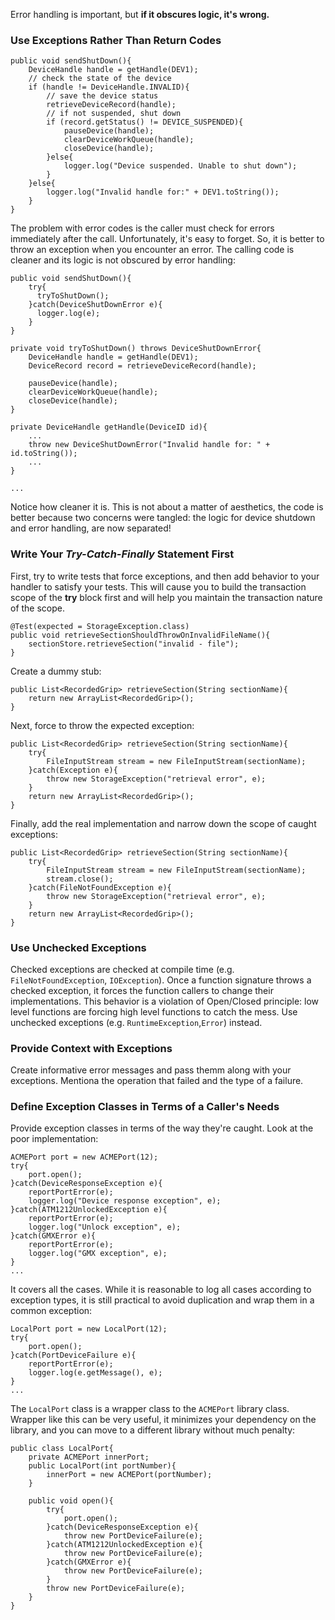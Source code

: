 Error handling is important, but **if it obscures logic, it's wrong.**

### Use Exceptions Rather Than Return Codes
```
public void sendShutDown(){
    DeviceHandle handle = getHandle(DEV1);
    // check the state of the device
    if (handle != DeviceHandle.INVALID){
        // save the device status
        retrieveDeviceRecord(handle);
        // if not suspended, shut down
        if (record.getStatus() != DEVICE_SUSPENDED){
            pauseDevice(handle);
            clearDeviceWorkQueue(handle);
            closeDevice(handle);
        }else{
            logger.log("Device suspended. Unable to shut down");
        }
    }else{
        logger.log("Invalid handle for:" + DEV1.toString());
    }
}
```
The problem with error codes is the caller must check for errors immediately after the call. Unfortunately, it's easy to forget. So, it is better to throw an exception when you encounter an error. The calling code is cleaner and its logic is not obscured by error handling:
```
public void sendShutDown(){
    try{
      tryToShutDown();
    }catch(DeviceShutDownError e){
      logger.log(e);
    }
}

private void tryToShutDown() throws DeviceShutDownError{
    DeviceHandle handle = getHandle(DEV1);
    DeviceRecord record = retrieveDeviceRecord(handle);
    
    pauseDevice(handle);
    clearDeviceWorkQueue(handle);
    closeDevice(handle);
}

private DeviceHandle getHandle(DeviceID id){
    ...
    throw new DeviceShutDownError("Invalid handle for: " + id.toString());
    ...
}

...
```
Notice how cleaner it is. This is not about a matter of aesthetics, the code is better because two concerns were tangled: the logic for device shutdown and error handling, are now separated!

### Write Your *Try-Catch-Finally* Statement First
First, try to write tests that force exceptions, and then add behavior to your handler to satisfy your tests. This will cause you to build the transaction scope of the **try** block first and will help you maintain the transaction nature of the scope.
```
@Test(expected = StorageException.class)
public void retrieveSectionShouldThrowOnInvalidFileName(){
    sectionStore.retrieveSection("invalid - file");
}
```
Create a dummy stub:
```
public List<RecordedGrip> retrieveSection(String sectionName){
    return new ArrayList<RecordedGrip>();
}
```
Next, force to throw the expected exception:
```
public List<RecordedGrip> retrieveSection(String sectionName){
    try{
        FileInputStream stream = new FileInputStream(sectionName);
    }catch(Exception e){
        throw new StorageException("retrieval error", e);
    }
    return new ArrayList<RecordedGrip>();
}
```
Finally, add the real implementation and narrow down the scope of caught exceptions:
```
public List<RecordedGrip> retrieveSection(String sectionName){
    try{
        FileInputStream stream = new FileInputStream(sectionName);
        stream.close();
    }catch(FileNotFoundException e){
        throw new StorageException("retrieval error", e);
    }
    return new ArrayList<RecordedGrip>();
}
```

### Use Unchecked Exceptions
Checked exceptions are checked at compile time (e.g. `FileNotFoundException`, `IOException`). Once a function signature throws a checked exception, it forces the function callers to change their implementations. This behavior is a violation of Open/Closed principle: low level functions are forcing high level functions to catch the mess. Use unchecked exceptions (e.g. `RuntimeException`,`Error`) instead.

### Provide Context with Exceptions
Create informative error messages and pass themm along with your exceptions. Mentiona the operation that failed and the type of a failure.

### Define Exception Classes in Terms of a Caller's Needs
Provide exception classes in terms of the way they're caught. Look at the poor implementation:
```
ACMEPort port = new ACMEPort(12);
try{
    port.open();
}catch(DeviceResponseException e){
    reportPortError(e);
    logger.log("Device response exception", e);
}catch(ATM1212UnlockedException e){
    reportPortError(e);
    logger.log("Unlock exception", e);
}catch(GMXError e){
    reportPortError(e);
    logger.log("GMX exception", e);
}
...
```
It covers all the cases. While it is reasonable to log all cases according to exception types, it is still practical to avoid duplication and wrap them in a common exception:
```
LocalPort port = new LocalPort(12);
try{
    port.open();
}catch(PortDeviceFailure e){
    reportPortError(e);
    logger.log(e.getMessage(), e);
}
...
```
The `LocalPort` class is a wrapper class to the `ACMEPort` library class. Wrapper like this can be very useful, it minimizes your dependency on the library, and you can move to a different library without much penalty:
```
public class LocalPort{
    private ACMEPort innerPort;
    public LocalPort(int portNumber){
        innerPort = new ACMEPort(portNumber);
    }
    
    public void open(){
        try{
            port.open();
        }catch(DeviceResponseException e){
            throw new PortDeviceFailure(e);
        }catch(ATM1212UnlockedException e){
            throw new PortDeviceFailure(e);
        }catch(GMXError e){
            throw new PortDeviceFailure(e);
        }
        throw new PortDeviceFailure(e);
    }
}
```
